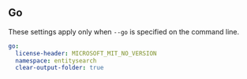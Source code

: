 ## Go

These settings apply only when `--go` is specified on the command line.

``` yaml $(go)
go:
  license-header: MICROSOFT_MIT_NO_VERSION
  namespace: entitysearch
  clear-output-folder: true
```
